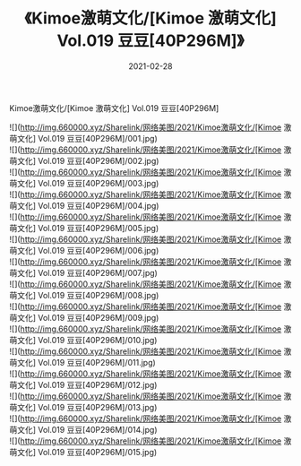 ﻿---
layout: post
title:  《Kimoe激萌文化/[Kimoe 激萌文化] Vol.019 豆豆[40P296M]》
date:   2021-02-28
img: http://img.660000.xyz/Sharelink/网络美图/2021/Kimoe激萌文化/[Kimoe 激萌文化] Vol.019 豆豆[40P296M]/000.jpg
categories: [美女, 清纯, 唯美]
---

Kimoe激萌文化/[Kimoe 激萌文化] Vol.019 豆豆[40P296M]

 ![](http://img.660000.xyz/Sharelink/网络美图/2021/Kimoe激萌文化/[Kimoe 激萌文化] Vol.019 豆豆[40P296M]/001.jpg) <br>![](http://img.660000.xyz/Sharelink/网络美图/2021/Kimoe激萌文化/[Kimoe 激萌文化] Vol.019 豆豆[40P296M]/002.jpg) <br>![](http://img.660000.xyz/Sharelink/网络美图/2021/Kimoe激萌文化/[Kimoe 激萌文化] Vol.019 豆豆[40P296M]/003.jpg) <br>![](http://img.660000.xyz/Sharelink/网络美图/2021/Kimoe激萌文化/[Kimoe 激萌文化] Vol.019 豆豆[40P296M]/004.jpg) <br>![](http://img.660000.xyz/Sharelink/网络美图/2021/Kimoe激萌文化/[Kimoe 激萌文化] Vol.019 豆豆[40P296M]/005.jpg) <br>![](http://img.660000.xyz/Sharelink/网络美图/2021/Kimoe激萌文化/[Kimoe 激萌文化] Vol.019 豆豆[40P296M]/006.jpg) <br>![](http://img.660000.xyz/Sharelink/网络美图/2021/Kimoe激萌文化/[Kimoe 激萌文化] Vol.019 豆豆[40P296M]/007.jpg) <br>![](http://img.660000.xyz/Sharelink/网络美图/2021/Kimoe激萌文化/[Kimoe 激萌文化] Vol.019 豆豆[40P296M]/008.jpg) <br>![](http://img.660000.xyz/Sharelink/网络美图/2021/Kimoe激萌文化/[Kimoe 激萌文化] Vol.019 豆豆[40P296M]/009.jpg) <br>![](http://img.660000.xyz/Sharelink/网络美图/2021/Kimoe激萌文化/[Kimoe 激萌文化] Vol.019 豆豆[40P296M]/010.jpg) <br>![](http://img.660000.xyz/Sharelink/网络美图/2021/Kimoe激萌文化/[Kimoe 激萌文化] Vol.019 豆豆[40P296M]/011.jpg) <br>![](http://img.660000.xyz/Sharelink/网络美图/2021/Kimoe激萌文化/[Kimoe 激萌文化] Vol.019 豆豆[40P296M]/012.jpg) <br>![](http://img.660000.xyz/Sharelink/网络美图/2021/Kimoe激萌文化/[Kimoe 激萌文化] Vol.019 豆豆[40P296M]/013.jpg) <br>![](http://img.660000.xyz/Sharelink/网络美图/2021/Kimoe激萌文化/[Kimoe 激萌文化] Vol.019 豆豆[40P296M]/014.jpg) <br>![](http://img.660000.xyz/Sharelink/网络美图/2021/Kimoe激萌文化/[Kimoe 激萌文化] Vol.019 豆豆[40P296M]/015.jpg) <br>